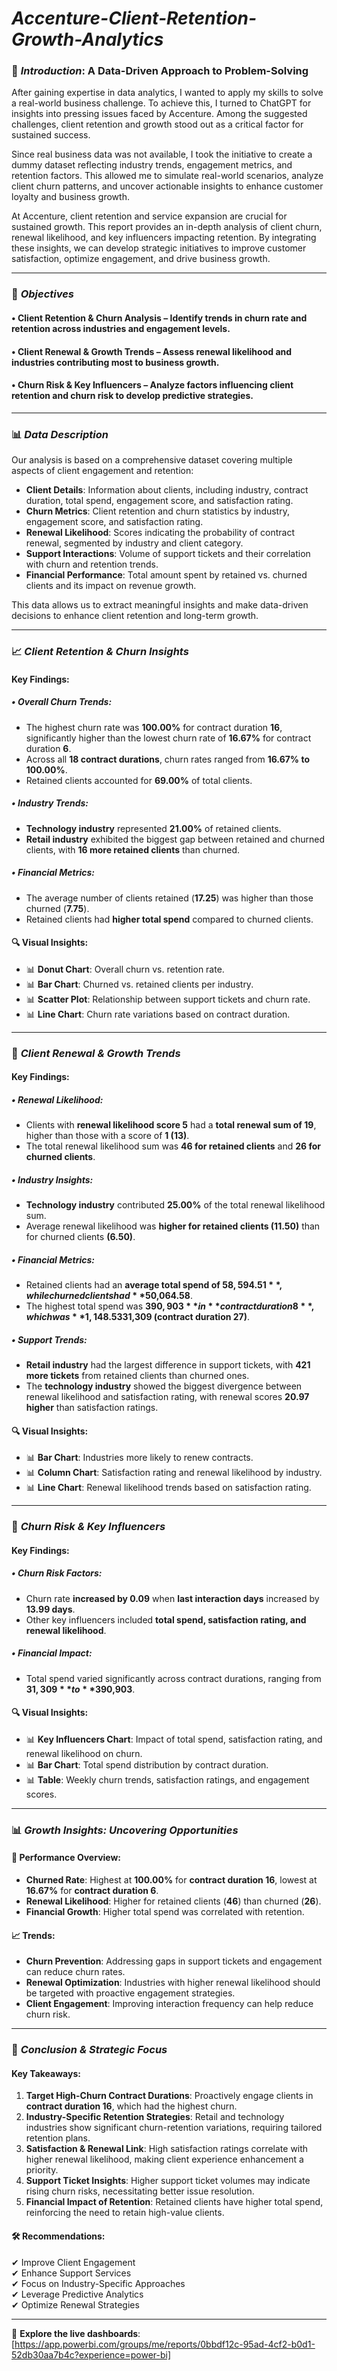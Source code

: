 # ***Accenture-Client-Retention-Growth-Analytics***

### 📖 ***Introduction***: A Data-Driven Approach to Problem-Solving
After gaining expertise in data analytics, I wanted to apply my skills to solve a real-world business challenge. To achieve this, I turned to ChatGPT for insights into pressing issues faced by Accenture. Among the suggested challenges, client retention and growth stood out as a critical factor for sustained success.

Since real business data was not available, I took the initiative to create a dummy dataset reflecting industry trends, engagement metrics, and retention factors. This allowed me to simulate real-world scenarios, analyze client churn patterns, and uncover actionable insights to enhance customer loyalty and business growth.

At Accenture, client retention and service expansion are crucial for sustained growth. This report provides an in-depth analysis of client churn, renewal likelihood, and key influencers impacting retention. By integrating these insights, we can develop strategic initiatives to improve customer satisfaction, optimize engagement, and drive business growth.

---

### 🎯 ***Objectives***
#### • Client Retention & Churn Analysis – Identify trends in churn rate and retention across industries and engagement levels.
#### • Client Renewal & Growth Trends – Assess renewal likelihood and industries contributing most to business growth.
#### • Churn Risk & Key Influencers – Analyze factors influencing client retention and churn risk to develop predictive strategies.

---

### 📊 ***Data Description***
Our analysis is based on a comprehensive dataset covering multiple aspects of client engagement and retention:

- **Client Details**: Information about clients, including industry, contract duration, total spend, engagement score, and satisfaction rating.
- **Churn Metrics**: Client retention and churn statistics by industry, engagement score, and satisfaction rating.
- **Renewal Likelihood**: Scores indicating the probability of contract renewal, segmented by industry and client category.
- **Support Interactions**: Volume of support tickets and their correlation with churn and retention trends.
- **Financial Performance**: Total amount spent by retained vs. churned clients and its impact on revenue growth.

This data allows us to extract meaningful insights and make data-driven decisions to enhance client retention and long-term growth.

---

### 📈 ***Client Retention & Churn Insights***

#### **Key Findings:**

##### **• Overall Churn Trends:**
- The highest churn rate was **100.00%** for contract duration **16**, significantly higher than the lowest churn rate of **16.67%** for contract duration **6**.
- Across all **18 contract durations**, churn rates ranged from **16.67% to 100.00%**.
- Retained clients accounted for **69.00%** of total clients.

##### **• Industry Trends:**
- **Technology industry** represented **21.00%** of retained clients.
- **Retail industry** exhibited the biggest gap between retained and churned clients, with **16 more retained clients** than churned.

##### **• Financial Metrics:**
- The average number of clients retained (**17.25**) was higher than those churned (**7.75**).
- Retained clients had **higher total spend** compared to churned clients.

#### 🔍 **Visual Insights:**
- 📊 **Donut Chart**: Overall churn vs. retention rate.
- 📊 **Bar Chart**: Churned vs. retained clients per industry.
- 📊 **Scatter Plot**: Relationship between support tickets and churn rate.
- 📊 **Line Chart**: Churn rate variations based on contract duration.

---

### 🌟 ***Client Renewal & Growth Trends***

#### **Key Findings:**

##### **• Renewal Likelihood:**
- Clients with **renewal likelihood score 5** had a **total renewal sum of 19**, higher than those with a score of **1 (13)**.
- The total renewal likelihood sum was **46 for retained clients** and **26 for churned clients**.

##### **• Industry Insights:**
- **Technology industry** contributed **25.00%** of the total renewal likelihood sum.
- Average renewal likelihood was **higher for retained clients (11.50)** than for churned clients **(6.50)**.

##### **• Financial Metrics:**
- Retained clients had an **average total spend of $58,594.51**, while churned clients had **$50,064.58**.
- The highest total spend was **$390,903** in **contract duration 8**, which was **1,148.53% higher** than the lowest total spend of **$31,309 (contract duration 27)**.

##### **• Support Trends:**
- **Retail industry** had the largest difference in support tickets, with **421 more tickets** from retained clients than churned ones.
- The **technology industry** showed the biggest divergence between renewal likelihood and satisfaction rating, with renewal scores **20.97 higher** than satisfaction ratings.

#### 🔍 **Visual Insights:**
- 📊 **Bar Chart**: Industries more likely to renew contracts.
- 📊 **Column Chart**: Satisfaction rating and renewal likelihood by industry.
- 📊 **Line Chart**: Renewal likelihood trends based on satisfaction rating.

---

### 🔄 ***Churn Risk & Key Influencers***

#### **Key Findings:**

##### **• Churn Risk Factors:**
- Churn rate **increased by 0.09** when **last interaction days** increased by **13.99 days**.
- Other key influencers included **total spend, satisfaction rating, and renewal likelihood**.

##### **• Financial Impact:**
- Total spend varied significantly across contract durations, ranging from **$31,309** to **$390,903**.

#### 🔍 **Visual Insights:**
- 📊 **Key Influencers Chart**: Impact of total spend, satisfaction rating, and renewal likelihood on churn.
- 📊 **Bar Chart**: Total spend distribution by contract duration.
- 📊 **Table**: Weekly churn trends, satisfaction ratings, and engagement scores.

---

### 📊 ***Growth Insights: Uncovering Opportunities***

#### **📌 Performance Overview:**
- **Churned Rate**: Highest at **100.00%** for **contract duration 16**, lowest at **16.67%** for **contract duration 6**.
- **Renewal Likelihood**: Higher for retained clients (**46**) than churned (**26**).
- **Financial Growth**: Higher total spend was correlated with retention.

#### **📈 Trends:**
- **Churn Prevention**: Addressing gaps in support tickets and engagement can reduce churn rates.
- **Renewal Optimization**: Industries with higher renewal likelihood should be targeted with proactive engagement strategies.
- **Client Engagement**: Improving interaction frequency can help reduce churn risk.

---

### 📌 ***Conclusion & Strategic Focus***

#### **Key Takeaways:**
1. **Target High-Churn Contract Durations**: Proactively engage clients in **contract duration 16**, which had the highest churn.
2. **Industry-Specific Retention Strategies**: Retail and technology industries show significant churn-retention variations, requiring tailored retention plans.
3. **Satisfaction & Renewal Link**: High satisfaction ratings correlate with higher renewal likelihood, making client experience enhancement a priority.
4. **Support Ticket Insights**: Higher support ticket volumes may indicate rising churn risks, necessitating better issue resolution.
5. **Financial Impact of Retention**: Retained clients have higher total spend, reinforcing the need to retain high-value clients.

#### **🛠 Recommendations:**
✔ Improve Client Engagement  
✔ Enhance Support Services  
✔ Focus on Industry-Specific Approaches  
✔ Leverage Predictive Analytics  
✔ Optimize Renewal Strategies  

---

🔗 **Explore the live dashboards**: [https://app.powerbi.com/groups/me/reports/0bbdf12c-95ad-4cf2-b0d1-52db30aa7b4c?experience=power-bi]

